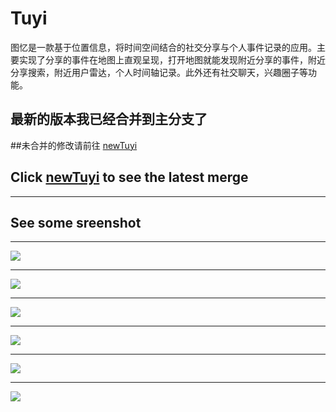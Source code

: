 # Tuyi

图忆是一款基于位置信息，将时间空间结合的社交分享与个人事件记录的应用。主要实现了分享的事件在地图上直观呈现，打开地图就能发现附近分享的事件，附近分享搜索，附近用户雷达，个人时间轴记录。此外还有社交聊天，兴趣圈子等功能。


## 最新的版本我已经合并到主分支了



##未合并的修改请前往  [newTuyi](https://github.com/donlan/Tuyi/tree/newTuyi)

## Click  [newTuyi](https://github.com/donlan/Tuyi/tree/newTuyi) to see the latest merge 
___
## See some sreenshot
___
![](sreenshot/Screenshot_2016-05-13-16-56-14.png)
___
![](sreenshot/Screenshot_2016-05-13-16-56-23.png)
___
 ![](sreenshot/Screenshot_2016-05-13-16-57-09.png)
___
![](sreenshot/Screenshot_2016-05-13-16-57-29.png)
___
![](sreenshot/Screenshot_2016-05-13-16-59-29.png)
___
![](sreenshot/Screenshot_2016-05-13-17-20-45.png)
